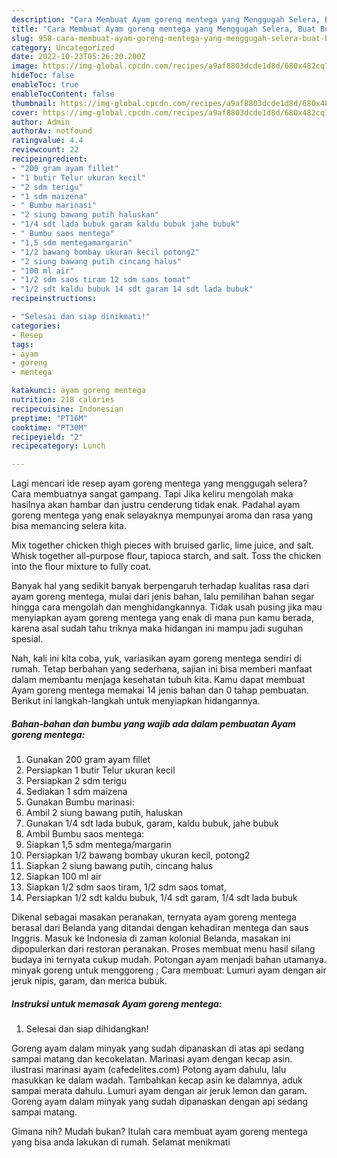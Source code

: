 ```yaml
---
description: "Cara Membuat Ayam goreng mentega yang Menggugah Selera, Buat Buka Puasa Bisa Manjain Lidah"
title: "Cara Membuat Ayam goreng mentega yang Menggugah Selera, Buat Buka Puasa Bisa Manjain Lidah"
slug: 958-cara-membuat-ayam-goreng-mentega-yang-menggugah-selera-buat-buka-puasa-bisa-manjain-lidah
category: Uncategorized
date: 2022-10-23T05:26:20.200Z
image: https://img-global.cpcdn.com/recipes/a9af8803dcde1d8d/680x482cq70/ayam-goreng-mentega-foto-resep-utama.jpg
hideToc: false
enableToc: true
enableTocContent: false
thumbnail: https://img-global.cpcdn.com/recipes/a9af8803dcde1d8d/680x482cq70/ayam-goreng-mentega-foto-resep-utama.jpg
cover: https://img-global.cpcdn.com/recipes/a9af8803dcde1d8d/680x482cq70/ayam-goreng-mentega-foto-resep-utama.jpg
author: Admin
authorAv: notfound
ratingvalue: 4.4
reviewcount: 22
recipeingredient:
- "200 gram ayam fillet"
- "1 butir Telur ukuran kecil"
- "2 sdm terigu"
- "1 sdm maizena"
- " Bumbu marinasi"
- "2 siung bawang putih haluskan"
- "1/4 sdt lada bubuk garam kaldu bubuk jahe bubuk"
- " Bumbu saos mentega"
- "1,5 sdm mentegamargarin"
- "1/2 bawang bombay ukuran kecil potong2"
- "2 siung bawang putih cincang halus"
- "100 ml air"
- "1/2 sdm saos tiram 12 sdm saos tomat"
- "1/2 sdt kaldu bubuk 14 sdt garam 14 sdt lada bubuk"
recipeinstructions:

- "Selesai dan siap dinikmati!"
categories:
- Resep
tags:
- ayam
- goreng
- mentega

katakunci: ayam goreng mentega 
nutrition: 218 calories
recipecuisine: Indonesian
preptime: "PT16M"
cooktime: "PT30M"
recipeyield: "2"
recipecategory: Lunch

---
```



Lagi mencari ide resep ayam goreng mentega yang menggugah selera? Cara membuatnya sangat gampang. Tapi Jika keliru mengolah maka hasilnya akan hambar dan justru cenderung tidak enak. Padahal ayam goreng mentega yang enak selayaknya mempunyai aroma dan rasa yang bisa memancing selera kita.


Mix together chicken thigh pieces with bruised garlic, lime juice, and salt. Whisk together all-purpose flour, tapioca starch, and salt. Toss the chicken into the flour mixture to fully coat.

Banyak hal yang sedikit banyak berpengaruh terhadap kualitas rasa dari ayam goreng mentega, mulai dari jenis bahan, lalu pemilihan bahan segar hingga cara mengolah dan menghidangkannya. Tidak usah pusing jika mau menyiapkan ayam goreng mentega yang enak di mana pun kamu berada, karena asal sudah tahu triknya maka hidangan ini mampu jadi suguhan spesial.


Nah, kali ini kita coba, yuk, variasikan ayam goreng mentega sendiri di rumah. Tetap berbahan yang sederhana, sajian ini bisa memberi manfaat dalam membantu menjaga kesehatan tubuh kita. Kamu dapat membuat Ayam goreng mentega memakai 14 jenis bahan dan 0 tahap pembuatan. Berikut ini langkah-langkah untuk menyiapkan hidangannya.

<!--inarticleads1-->

##### Bahan-bahan dan bumbu yang wajib ada dalam pembuatan Ayam goreng mentega:

1. Gunakan 200 gram ayam fillet
1. Persiapkan 1 butir Telur ukuran kecil
1. Persiapkan 2 sdm terigu
1. Sediakan 1 sdm maizena
1. Gunakan  Bumbu marinasi:
1. Ambil 2 siung bawang putih, haluskan
1. Gunakan 1/4 sdt lada bubuk, garam, kaldu bubuk, jahe bubuk
1. Ambil  Bumbu saos mentega:
1. Siapkan 1,5 sdm mentega/margarin
1. Persiapkan 1/2 bawang bombay ukuran kecil, potong2
1. Siapkan 2 siung bawang putih, cincang halus
1. Siapkan 100 ml air
1. Siapkan 1/2 sdm saos tiram, 1/2 sdm saos tomat,
1. Persiapkan 1/2 sdt kaldu bubuk, 1/4 sdt garam, 1/4 sdt lada bubuk


Dikenal sebagai masakan peranakan, ternyata ayam goreng mentega berasal dari Belanda yang ditandai dengan kehadiran mentega dan saus Inggris. Masuk ke Indonesia di zaman kolonial Belanda, masakan ini dipopulerkan dari restoran peranakan. Proses membuat menu hasil silang budaya ini ternyata cukup mudah. Potongan ayam menjadi bahan utamanya. minyak goreng untuk menggoreng ; Cara membuat: Lumuri ayam dengan air jeruk nipis, garam, dan merica bubuk. 

<!--inarticleads2-->

##### Instruksi untuk memasak Ayam goreng mentega:


1. Selesai dan siap dihidangkan!

Goreng ayam dalam minyak yang sudah dipanaskan di atas api sedang sampai matang dan kecokelatan. Marinasi ayam dengan kecap asin. ilustrasi marinasi ayam (cafedelites.com) Potong ayam dahulu, lalu masukkan ke dalam wadah. Tambahkan kecap asin ke dalamnya, aduk sampai merata dahulu. Lumuri ayam dengan air jeruk lemon dan garam. Goreng ayam dalam minyak yang sudah dipanaskan dengan api sedang sampai matang. 

Gimana nih? Mudah bukan? Itulah cara membuat ayam goreng mentega yang bisa anda lakukan di rumah. Selamat menikmati
